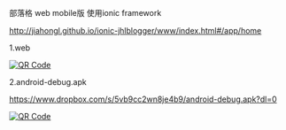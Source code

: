 <p>部落格 web mobile版 使用ionic framework</p>

http://jiahongl.github.io/ionic-jhlblogger/www/index.html#/app/home

<p>1.web<p>

<a href='http://www.unitag.io/qrcode'><img src='http://www.unitag.io/qreator/generate?crs=xnjFkEn%252FP85fCPDXJ%252FXXKnPnKU%252FtWVh9E7ei8Ex%252BR4XsTvus59MiRl4OtJ5Y%252F3aRXopA7Qn4wJ6m3qLfsP4IWv39ocSd3mMczmj1AuyiW6K%252F58n8n8s5NK61vAUi6GUR9QhYs1xUoNWG3PC4owAgU1Q%252FHThW3FIfdeEUqZ%252BlJgc%253D&crd=fhOysE0g3Bah%252BuqXA7NPQ1AZ1rq44Vd0ZWRW2miX1zxWQLwMoTdwkqfZoNUOTfz4dJY%252FHRFpjFEg67cCG%252F7gwFjjnUPzAk%252BYdp2ldcCaFtoMEwY7LQedQtH4YdkcTBm3iQqBNV3comWrzUfaJIMHgA%253D%253D' alt='QR Code'/></a>

<p>2.android-debug.apk</p>

https://www.dropbox.com/s/5vb9cc2wn8je4b9/android-debug.apk?dl=0

<a href='http://www.unitag.io/qrcode'><img src='http://www.unitag.io/qreator/generate?crs=xnjFkEn%252FP85fCPDXJ%252FXXKg5g6yQi7H4qzUlRVUntU035Re8CX7iHj071HbqF%252BCfYW0fkByoDtlWAYEP%252FkF2dipjP8Ux69VtYkusoonlKTAkgSRnmfwEzhpz3ulb%252BfgcH8xxrpOTbfLtqZS7YE5Pf9g%253D%253D&crd=fhOysE0g3Bah%252BuqXA7NPQwPhMMBJVP2ZwcYWZIQBydQ2HdSkNfPcTcGFoDptS4xbJUv2VR5sVdjWAaneivdJroHqTzsgFrzIQ7yXyUEGRa1DDviKbojG7kbNec7gkDjCaY0SW26%252B23hHA%252Bt1LrCGBA%253D%253D' alt='QR Code'/></a>

